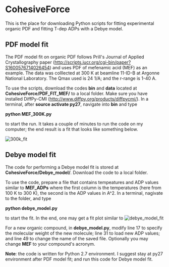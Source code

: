 # CohesiveForce
This is the place for downloading Python scripts for fitting experimental organic PDF and fitting T-dep ADPs with a Debye model.

## PDF model fit 
The PDF model fit on organic PDF follows Prill's Journal of Applied Crystallography paper (http://scripts.iucr.org/cgi-bin/paper?S1600576714026454) and uses PDF of mefenamic acid (MEF) as an example. The data was colllected at 300 K at beamline 11-ID-B at Argonne National Laboratory. The Qmax used is 24 1/A; and the r-range is 1-40 A. 

To use the scripts, download the codes <b>bin</b> and <b>data</b> located at <b>CohesiveForce/PDF_FIT_MEF/</b> to a local folder. Make sure you have installed DiffPy-CMI (http://www.diffpy.org/products/diffpycmi/). In a terminal, after <b>source activate py27</b>, navigate into <b>bin</b> and type 

<b>python MEF_300K.py</b> 

to start the run. It takes a couple of minutes to run the code on my computer; the end result is a fit that looks like something below. 

![300k_fit](https://user-images.githubusercontent.com/8492535/32331660-7a2418da-bfb1-11e7-8889-0811476c92bc.png)

## Debye model fit
The code for performing a Debye model fit is stored at <b>CohesiveForce/Debye_model/</b>. Download the code to a local folder. 

To use the code, prepare a file that contains tempeatures and ADP values similar to <b>MEF_ADPs</b> where the first column is the temperatures (here from 100 K to 300 K), the second is the ADP values in A^2. In a terminal, nagivate to the folder, and type 

<b>python debye_model.py</b>

to start the fit. In the end, one may get a fit plot similar to 
![debye_model_fit](https://user-images.githubusercontent.com/8492535/32331661-7a490ed8-bfb1-11e7-8449-19cc2d3af617.png)

For a new organic compound, in <b>debye_model.py</b>, modify line 17 to specify the molecular weight of the new molecule; line 31 to load new ADP values; and line 49 to change the name of the saved file. Optionally you may change <b>MEF</b> to your compound's acronym. 

<b>Note</b>: the code is written for Python 2.7 environment. I suggest stay at py27 environment after PDF model fit; and run this code for Debye model fit. 


